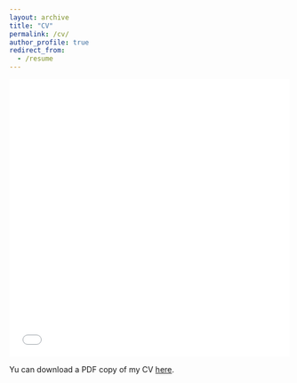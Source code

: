 ```yaml
---
layout: archive
title: "CV"
permalink: /cv/
author_profile: true
redirect_from:
  - /resume
---
```


<iframe src="/files/cv_emma_boehm_august_2023_WEBSITE.pdf" width="100%" height="500" frameborder="no" border="0" marginwidth="0" marginheight="0"></iframe>

Yu can download a PDF copy of my CV [here](/files/cv_emma_boehm_august_2023_WEBSITE.pdf).
